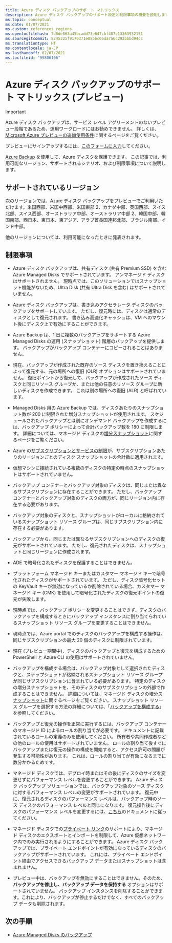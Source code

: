 ```yaml
---
title: Azure ディスク バックアップのサポート マトリックス
description: Azure ディスク バックアップのサポート設定と制限事項の概要を説明します。
ms.topic: conceptual
ms.date: 01/07/2021
ms.custom: references_regions
ms.openlocfilehash: 7d6de863a45bcadd73e847cbf407c13363952151
ms.sourcegitcommit: 8245325f9170371e08bbc66da7a6c292bbbd94cc
ms.translationtype: HT
ms.contentlocale: ja-JP
ms.lasthandoff: 02/07/2021
ms.locfileid: "99806106"
---
```

# <a name="azure-disk-backup-support-matrix-in-preview"></a>Azure ディスク バックアップのサポート マトリックス (プレビュー)

>[!IMPORTANT]
>Azure ディスク バックアップは、サービス レベル アグリーメントのないプレビュー段階であるため、運用ワークロードにはお勧めできません。 詳しくは、[Microsoft Azure プレビューの追加使用条件](https://azure.microsoft.com/support/legal/preview-supplemental-terms/)に関するページをご覧ください。
>
>プレビューにサインアップするには、[このフォームに入力](https://forms.office.com/Pages/ResponsePage.aspx?id=v4j5cvGGr0GRqy180BHbR1vE8L51DIpDmziRt_893LVUNFlEWFJBN09PTDhEMjVHS05UWFkxUlUzUS4u)してください。

[Azure Backup](./backup-overview.md) を使用して、Azure ディスクを保護できます。 この記事では、利用可能なリージョン、サポートされるシナリオ、および制限事項について説明します。

## <a name="supported-regions"></a>サポートされているリージョン

次のリージョンでは、Azure ディスク バックアップをプレビューでご利用いただけます。米国西部、米国中西部、米国東部 2、カナダ中部、英国西部、スイス北部、スイス西部、オーストラリア中部、オーストラリア中部 2、韓国中部、韓国南部、西日本、東日本、東アジア、アラブ首長国連邦北部、ブラジル南部、インド中部。 

他のリージョンについては、利用可能になったときに発表されます。

## <a name="limitations"></a>制限事項

- Azure ディスク バックアップは、共有ディスク (共有 Premium SSD) を含む Azure Managed Disks でサポートされています。 アンマネージド ディスクはサポートされません。 現時点では、このソリューションではスナップショット機能がないため、Ultra Disk (共有 Ultra Disk を含む) はサポートされていません。

- Azure ディスク バックアップは、書き込みアクセラレータ ディスクのバックアップをサポートしています。 ただし、復元時には、ディスクは通常のディスクとして復元されます。 書き込み高速化キャッシュは、VM へのマウント後にディスク上で有効にすることができます。

- Azure Backup は、1 日に複数のバックアップをサポートする Azure Managed Disks の運用 (スナップショット) 階層のバックアップを提供します。 バックアップがバックアップ コンテナーにコピーされることはありません。

- 現在、バックアップが作成された既存のソース ディスクを置き換えることによって復元する、元の場所への復旧 (OLR) オプションはサポートされていません。 復旧ポイントから復元して、バックアップが作成されたソース ディスクと同じリソース グループか、または他の任意のリソース グループに新しいディスクを作成できます。 これは別の場所への復旧 (ALR) と呼ばれています。

- Managed Disks 用の Azure Backup では、ディスクあたりのスナップショット数が 200 に制限された増分スナップショットが使用されます。 スケジュールされたバックアップとは別にオンデマンド バックアップを作成するには、バックアップ ポリシーによって合計バックアップ数を 180 に制限します。 詳細については、マネージド ディスクの[増分スナップショット](../virtual-machines/disks-incremental-snapshots.md#restrictions)に関するページをご覧ください。

- Azure の[サブスクリプションとサービスの制限](../azure-resource-manager/management/azure-subscription-service-limits.md#virtual-machine-disk-limits)が、サブスクリプションあたりのリージョンごとのディスク スナップショットの合計数に適用されます。

- 仮想マシンに接続されている複数のディスクの特定の時点のスナップショットはサポートされていません。

- バックアップ コンテナーとバックアップ対象のディスクは、同じまたは異なるサブスクリプションに存在することができます。 ただし、バックアップ コンテナーとバックアップ対象のディスクの両方が、同じリージョン内に存在する必要があります。

- バックアップ対象のディスクと、スナップショットがローカルに格納されているスナップショット リソース グループは、同じサブスクリプション内に存在する必要があります。

- バックアップから、同じまたは異なるサブスクリプションへのディスクの復元がサポートされています。 ただし、復元されたディスクは、スナップショットと同じリージョンに作成されます。

- ADE で暗号化されたディスクを保護することはできません。

- プラットフォーム マネージド キーまたはカスタマー マネージド キーで暗号化されたディスクがサポートされています。 ただし、ディスク暗号化セットの KeyVault キーが無効になっているか削除されている場合、カスタマー マネージド キー (CMK) を使用して暗号化されたディスクの復元ポイントの復元が失敗します。

- 現時点では、バックアップ ポリシーを変更することはできず、ディスクのバックアップを構成するときにバックアップ インスタンスに割り当てられているスナップショット リソース グループを変更することはできません。

- 現時点では、Azure portal でのディスクのバックアップを構成する操作は、同じサブスクリプションの最大 20 個のディスクに制限されています。

- 現在 (プレビュー期間中)、ディスクのバックアップと復元を構成するための PowerShell と Azure CLI の使用はサポートされていません。

- バックアップを構成する場合は、バックアップ対象として選択されたディスクと、スナップショットが格納されるスナップショット リソース グループが同じサブスクリプションに含まれている必要があります。 特定のディスクの増分スナップショットを、そのディスクのサブスクリプションの外部で作成することはできません。 詳細については、マネージド ディスクの[増分スナップショット](../virtual-machines/windows/disks-incremental-snapshots-portal.md#restrictions)に関するページをご覧ください。 スナップショット リソース グループを選択する方法の詳細については、「[バックアップを構成する](backup-managed-disks.md#configure-backup)」を参照してください。

- バックアップと復元の操作を正常に実行するには、バックアップ コンテナーのマネージド ID によるロールの割り当てが必要です。 ドキュメントに記載されているロールの定義のみを使用してください。 所有者や共同作成者などの他のロールの使用はサポートされていません。 ロールの割り当て後すぐにバックアップまたは復元の操作の構成を開始すると、アクセス許可の問題が発生する可能性があります。 これは、ロールの割り当てが有効になるまでに数分かかるためです。

- マネージド ディスクでは、デプロイ時またはその後にディスクのサイズを変更せずにパフォーマンス レベルを変更することができます。 Azure ディスク バックアップ ソリューションでは、バックアップ対象のソース ディスクに対するパフォーマンス レベルの変更がサポートされています。 復元中に、復元されるディスクのパフォーマンス レベルは、バックアップ時のソース ディスクのパフォーマンス レベルと同じになります。 復元操作後にディスクのパフォーマンス レベルを変更するには、[こちら](../virtual-machines/disks-performance-tiers-portal.md)のドキュメントに従ってください。

- マネージド ディスクでの[プライベート リンク](../virtual-machines/disks-enable-private-links-for-import-export-portal.md)のサポートにより、マネージド ディスクのエクスポートとインポートを制限して、Azure 仮想ネットワーク内でのみ実行されるようにすることができます。 Azure ディスク バックアップでは、プライベート エンドポイントが有効になっているディスクのバックアップがサポートされています。 これには、プライベート エンドポイント経由でアクセスできるバックアップ データまたはスナップショットは含まれません。

- プレビュー中は、バックアップを無効にすることはできません。そのため、**バックアップを停止し、バックアップ データを保持する** オプションはサポートされていません。 バックアップ インスタンスを削除することができます。これにより、バックアップが停止するだけでなく、すべてのバックアップ データも削除されます。

## <a name="next-steps"></a>次の手順

- [Azure Managed Disks のバックアップ](backup-managed-disks.md)
